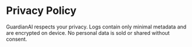 # Privacy Policy

GuardianAI respects your privacy. Logs contain only minimal metadata and are encrypted on device. No personal data is sold or shared without consent.
